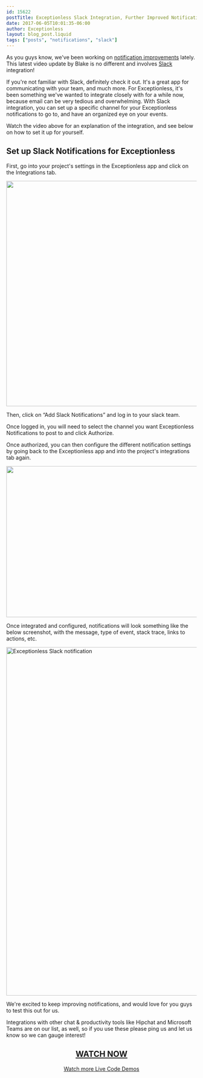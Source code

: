 ```yaml
---
id: 15622
postTitle: Exceptionless Slack Integration, Further Improved Notifications
date: 2017-06-05T10:01:35-06:00
author: Exceptionless
layout: blog_post.liquid
tags: ["posts", "notifications", "slack"]
---
```


As you guys know, we've been working on [notification improvements](/email-notification-improvements-walkthrough-and-details/) lately. This latest video update by Blake is no different and involves [Slack](https://slack.com/) integration!<!--more-->

If you're not familiar with Slack, definitely check it out. It's a great app for communicating with your team, and much more. For Exceptionless, it's been something we've wanted to integrate closely with for a while now, because email can be very tedious and overwhelming. With Slack integration, you can set up a specific channel for your Exceptionless notifications to go to, and have an organized eye on your events.

Watch the video above for an explanation of the integration, and see below on how to set it up for yourself.

## Set up Slack Notifications for Exceptionless

First, go into your project's settings in the Exceptionless app and click on the Integrations tab.

[<img loading="lazy" class="aligncenter wp-image-15626 size-full" src="/assets/exceptionless-slack-setup.png" alt="" width="811" height="595" data-id="15626" srcset="/assets/exceptionless-slack-setup.png 811w, /assets/exceptionless-slack-setup-300x220.png 300w, /assets/exceptionless-slack-setup-768x563.png 768w" sizes="(max-width: 811px) 100vw, 811px" />](/assets/exceptionless-slack-setup.png)

Then, click on &#8220;Add Slack Notifications&#8221; and log in to your slack team.

Once logged in, you will need to select the channel you want Exceptionless Notifications to post to and click Authorize.

Once authorized, you can then configure the different notification settings by going back to the Exceptionless app and into the project's integrations tab again.

[<img loading="lazy" class="aligncenter size-full wp-image-15628" src="/assets/exceptionless-slack-settings.png" alt="" width="620" height="399" data-id="15628" srcset="/assets/exceptionless-slack-settings.png 620w, /assets/exceptionless-slack-settings-300x193.png 300w" sizes="(max-width: 620px) 100vw, 620px" />](/assets/exceptionless-slack-settings.png)

Once integrated and configured, notifications will look something like the below screenshot, with the message, type of event, stack trace, links to actions, etc.

[<img loading="lazy" class="aligncenter size-full wp-image-15629" src="/assets/exceptionless-slack-example.jpg" alt="Exceptionless Slack notification" width="533" height="920" data-id="15629" srcset="/assets/exceptionless-slack-example.jpg 533w, /assets/exceptionless-slack-example-174x300.jpg 174w" sizes="(max-width: 533px) 100vw, 533px" />](/assets/exceptionless-slack-example.jpg)

We're excited to keep improving notifications, and would love for you guys to test this out for us.

Integrations with other chat & productivity tools like Hipchat and Microsoft Teams are on our list, as well, so if you use these please ping us and let us know so we can gauge interest!

<h2 style="text-align: center;">
  <a href="https://youtu.be/U9GbYqWK1ik">WATCH NOW</a>
</h2>

<p style="text-align: center;">
  <a href="/category/weekly-updates/">Watch more Live Code Demos</a>
</p>
